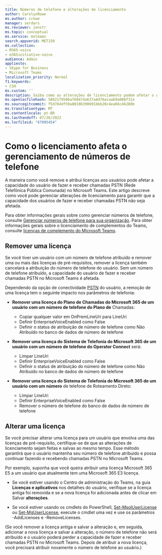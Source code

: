 ```yaml
---
title: Números de telefone e alterações de licenciamento
author: CarolynRowe
ms.author: crowe
manager: serdars
ms.reviewer: jenstr
ms.topic: conceptual
ms.service: msteams
search.appverid: MET150
ms.collection:
- M365-voice
- m365initiative-voice
audience: Admin
appliesto:
- Skype for Business
- Microsoft Teams
localization_priority: Normal
f1.keywords:
- CSH
ms.custom: ''
description: Saiba como as alterações de licenciamento podem afetar o gerenciamento de números de telefone.
ms.openlocfilehash: 58821f950baf68474a637a8d76acaab9a088f31e
ms.sourcegitcommit: f5d784df59a8010b390691bbb20c4ea66c46280b
ms.translationtype: MT
ms.contentlocale: pt-BR
ms.lasthandoff: 07/26/2022
ms.locfileid: "67005454"
---
```

# <a name="how-licensing-affects-phone-number-management"></a>Como o licenciamento afeta o gerenciamento de números de telefone

A maneira como você remove e atribui licenças aos usuários pode afetar a capacidade do usuário de fazer e receber chamadas PSTN (Rede Telefônica Pública Comunada) no Microsoft Teams. Este artigo descreve como você pode gerenciar alterações de licenciamento para garantir que a capacidade dos usuários de fazer e receber chamadas PSTN não seja afetada.

Para obter informações gerais sobre como gerenciar números de telefone, consulte [Gerenciar números de telefone para sua organização](manage-phone-numbers-landing-page.md). Para obter informações gerais sobre o licenciamento de complementos do Teams, consulte [licenças de complemento do Microsoft Teams](/teams-add-on-licensing/microsoft-teams-add-on-licensing.md).



## <a name="remove-a-license"></a>Remover uma licença

Se você tiver um usuário com um número de telefone atribuído e remover uma ou mais das licenças de pré-requisitos, remover a licença também cancelará a atribuição do número de telefone do usuário. Sem um número de telefone atribuído, a capacidade do usuário de fazer e receber chamadas PSTN no Microsoft Teams é afetada.

Dependendo da opção de conectividade [PSTN](pstn-connectivity.md) do usuário, a remoção de uma licença tem o seguinte impacto nos parâmetros de telefonia:

- **Remover uma licença do Plano de Chamadas do Microsoft 365 de um usuário com um número de telefone do Plano de** Chamadas:
  - Copiar qualquer valor em OnPremLineUri para LineUri
  - Definir EnterpriseVoiceEnabled como False
  - Definir o status de atribuição de número de telefone como Não Atribuído no banco de dados de número de telefone


- **Remover uma licença do Sistema de Telefonia do Microsoft 365 de um usuário com um número de telefone do Operator Connect** será:
  - Limpar LineUri
  - Definir EnterpriseVoiceEnabled como False
  - Definir o status de atribuição do número de telefone como Não Atribuído no banco de dados de número de telefone


- **Remover uma licença do Sistema de Telefonia do Microsoft 365 de um usuário com um número** de telefone de Roteamento Direto:
  - Limpar LineUri
  - Definir EnterpriseVoiceEnabled como False
  - Remover o número de telefone do banco de dados de número de telefone


## <a name="change-a-license"></a>Alterar uma licença

Se você precisar alterar uma licença para um usuário que envolva uma das licenças de pré-requisito, certifique-se de que as alterações de licenciamento sejam feitas e salvas ao mesmo tempo. Esse método garantirá que o usuário mantenha seu número de telefone atribuído e possa continuar fazendo e recebendo chamadas PSTN no Microsoft Teams. 

Por exemplo, suponha que você queira atribuir uma licença Microsoft 365 E5 a um usuário que atualmente tem uma Microsoft 365 E3 licença. 

- Se você estiver usando o Centro de administração do Teams, na guia **Licenças e aplicativos** nos detalhes do usuário, verifique se a licença antiga foi removida e se a nova licença foi adicionada antes de clicar em Salvar **alterações**. 

- Se você estiver usando os cmdlets do PowerShell, [Set-MsolUserLicense](/powershell/module/msonline/set-msoluserlicense) ou [Set-MgUserLicense](/powershell/module/microsoft.graph.users.actions/set-mguserlicense), execute o cmdlet uma vez e use os parâmetros -AddLicenses e -RemoveLicenses.

(Se você remover a licença antiga e salvar a alteração e, em seguida, adicionar a nova licença e salvar a alteração, o número de telefone não será atribuído e o usuário poderá perder a capacidade de fazer e receber chamadas PSTN no Microsoft Teams. Depois de atribuir a nova licença, você precisará atribuir novamente o número de telefone ao usuário.)










